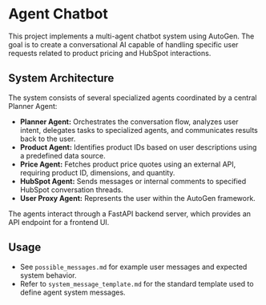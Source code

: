 # Agent Chatbot

This project implements a multi-agent chatbot system using AutoGen. The goal is to create a conversational AI capable of handling specific user requests related to product pricing and HubSpot interactions.

## System Architecture

The system consists of several specialized agents coordinated by a central Planner Agent:

- **Planner Agent:** Orchestrates the conversation flow, analyzes user intent, delegates tasks to specialized agents, and communicates results back to the user.
- **Product Agent:** Identifies product IDs based on user descriptions using a predefined data source.
- **Price Agent:** Fetches product price quotes using an external API, requiring product ID, dimensions, and quantity.
- **HubSpot Agent:** Sends messages or internal comments to specified HubSpot conversation threads.
- **User Proxy Agent:** Represents the user within the AutoGen framework.

The agents interact through a FastAPI backend server, which provides an API endpoint for a frontend UI.

## Usage

- See `possible_messages.md` for example user messages and expected system behavior.
- Refer to `system_message_template.md` for the standard template used to define agent system messages.
